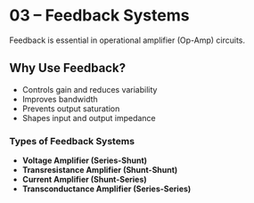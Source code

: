 # 03 – Feedback Systems

Feedback is essential in operational amplifier (Op-Amp) circuits.

## Why Use Feedback?

- Controls gain and reduces variability
- Improves bandwidth
- Prevents output saturation
- Shapes input and output impedance

### Types of Feedback Systems

- **Voltage Amplifier (Series-Shunt)**
- **Transresistance Amplifier (Shunt-Shunt)**
- **Current Amplifier (Shunt-Series)**
- **Transconductance Amplifier (Series-Series)**

